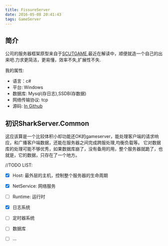 ```yaml
---
title: FissureServer
date: 2016-05-08 20:41:43
tags: GameServer
---
```


## 简介
公司的服务器框架原型来自于[SCUTGAME](http://www.scutgame.com/),最近在解读中，顺便就造一个自己的出来吧.力求更简洁，更易懂，效率不失,扩展性不失.

我的属性:
- 语言：c#
- 平台: Windows
- 数据库: Mysql(存日志),SSDB(存数据)
- 网络传输协议: tcp
- 源码: [In Github](https://github.com/tsfissure/FissureServer)

<!-- more -->

## 初识SharkServer.Common

这应该算是一个比较体积小却功能还OK的gameserver，能处理客户端的请求响应，和广播客户端数据，还能在服务器之间完成跨服处理,均衡负载等。
它对数据库的处理可能不够优秀，如果数据库崩了，没有备用的用，整个服务器就跪了，也就是，它的数据，只存在了一个地方。


//TODO LIST:
- [x] Host: 最外层的主机，控制整个服务器的生命周期
- [x] NetService: 网络服务
- [ ] Runtime: 运行时
- [x] 日志系统
- [ ] 定时器系统
- [ ] 数据库
- [ ] ...




